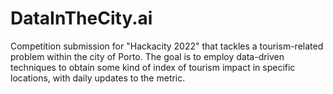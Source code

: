 # DataInTheCity.ai
Competition submission for "Hackacity 2022" that tackles a tourism-related problem within the city of Porto. The goal is to employ data-driven techniques to obtain some kind of index of tourism impact in specific locations, with daily updates to the metric.

